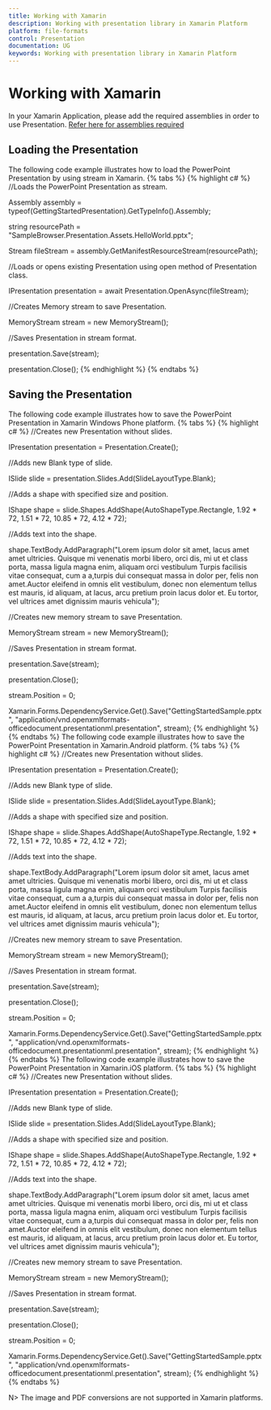 ```yaml
---
title: Working with Xamarin
description: Working with presentation library in Xamarin Platform
platform: file-formats
control: Presentation
documentation: UG
keywords: Working with presentation library in Xamarin Platform
---
```


# Working with Xamarin

In your Xamarin Application, please add the required assemblies in order to use Presentation. [Refer here for assemblies required](/File-Formats/Presentation/Assemblies-Required)

## Loading the Presentation

The following code example illustrates how to load the PowerPoint Presentation by using stream in Xamarin.
{% tabs %}
{% highlight c# %}
//Loads the PowerPoint Presentation as stream.

Assembly assembly = typeof(GettingStartedPresentation).GetTypeInfo().Assembly;

string resourcePath = "SampleBrowser.Presentation.Assets.HelloWorld.pptx";

Stream fileStream = assembly.GetManifestResourceStream(resourcePath);

//Loads or opens existing Presentation using open method of Presentation class.

IPresentation presentation = await Presentation.OpenAsync(fileStream);

//Creates Memory stream to save Presentation.

MemoryStream stream = new MemoryStream();

//Saves Presentation in stream format.

presentation.Save(stream);

presentation.Close();
{% endhighlight %}
{% endtabs %}

## Saving the Presentation

The following code example illustrates how to save the PowerPoint Presentation in Xamarin Windows Phone platform.
{% tabs %}
{% highlight c# %}
//Creates new Presentation without slides.

IPresentation presentation = Presentation.Create();

//Adds new Blank type of slide.

ISlide slide = presentation.Slides.Add(SlideLayoutType.Blank);

//Adds a shape with specified size and position.

IShape shape = slide.Shapes.AddShape(AutoShapeType.Rectangle, 1.92 * 72, 1.51 * 72, 10.85 * 72, 4.12 * 72);

//Adds text into the shape.

shape.TextBody.AddParagraph("Lorem ipsum dolor sit amet, lacus amet amet ultricies. Quisque mi venenatis morbi libero, orci dis, mi ut et class porta, massa ligula magna enim, aliquam orci vestibulum Turpis facilisis vitae consequat, cum a a,turpis dui consequat massa in dolor per, felis non amet.Auctor eleifend in omnis elit vestibulum, donec non elementum tellus est mauris, id aliquam, at lacus, arcu pretium proin lacus dolor et. Eu tortor, vel ultrices amet dignissim mauris vehicula");

//Creates new memory stream to save Presentation.

MemoryStream stream = new MemoryStream();

//Saves Presentation in stream format.

presentation.Save(stream);

presentation.Close();

stream.Position = 0;

Xamarin.Forms.DependencyService.Get<ISaveWindowsPhone>().Save("GettingStartedSample.pptx", "application/vnd.openxmlformats-officedocument.presentationml.presentation", stream);
{% endhighlight %}
{% endtabs %}
The following code example illustrates how to save the PowerPoint Presentation in Xamarin.Android platform.
{% tabs %}
{% highlight c# %}
//Creates new Presentation without slides.

IPresentation presentation = Presentation.Create();

//Adds new Blank type of slide.

ISlide slide = presentation.Slides.Add(SlideLayoutType.Blank);

//Adds a shape with specified size and position.

IShape shape = slide.Shapes.AddShape(AutoShapeType.Rectangle, 1.92 * 72, 1.51 * 72, 10.85 * 72, 4.12 * 72);

//Adds text into the shape.

shape.TextBody.AddParagraph("Lorem ipsum dolor sit amet, lacus amet amet ultricies. Quisque mi venenatis morbi libero, orci dis, mi ut et class porta, massa ligula magna enim, aliquam orci vestibulum Turpis facilisis vitae consequat, cum a a,turpis dui consequat massa in dolor per, felis non amet.Auctor eleifend in omnis elit vestibulum, donec non elementum tellus est mauris, id aliquam, at lacus, arcu pretium proin lacus dolor et. Eu tortor, vel ultrices amet dignissim mauris vehicula");

//Creates new memory stream to save Presentation.

MemoryStream stream = new MemoryStream();

//Saves Presentation in stream format.

presentation.Save(stream);

presentation.Close();

stream.Position = 0;

Xamarin.Forms.DependencyService.Get<ISave>().Save("GettingStartedSample.pptx", "application/vnd.openxmlformats-officedocument.presentationml.presentation", stream);
{% endhighlight %}
{% endtabs %}
The following code example illustrates how to save the PowerPoint Presentation in Xamarin.iOS platform.
{% tabs %}
{% highlight c# %}
//Creates new Presentation without slides.

IPresentation presentation = Presentation.Create();

//Adds new Blank type of slide.

ISlide slide = presentation.Slides.Add(SlideLayoutType.Blank);

//Adds a shape with specified size and position.

IShape shape = slide.Shapes.AddShape(AutoShapeType.Rectangle, 1.92 * 72, 1.51 * 72, 10.85 * 72, 4.12 * 72);

//Adds text into the shape.

shape.TextBody.AddParagraph("Lorem ipsum dolor sit amet, lacus amet amet ultricies. Quisque mi venenatis morbi libero, orci dis, mi ut et class porta, massa ligula magna enim, aliquam orci vestibulum Turpis facilisis vitae consequat, cum a a,turpis dui consequat massa in dolor per, felis non amet.Auctor eleifend in omnis elit vestibulum, donec non elementum tellus est mauris, id aliquam, at lacus, arcu pretium proin lacus dolor et. Eu tortor, vel ultrices amet dignissim mauris vehicula");

//Creates new memory stream to save Presentation.

MemoryStream stream = new MemoryStream();

//Saves Presentation in stream format.

presentation.Save(stream);

presentation.Close();

stream.Position = 0;

Xamarin.Forms.DependencyService.Get<ISave>().Save("GettingStartedSample.pptx", "application/vnd.openxmlformats-officedocument.presentationml.presentation", stream);
{% endhighlight %}
{% endtabs %}

N> The image and PDF conversions are not supported in Xamarin platforms.
